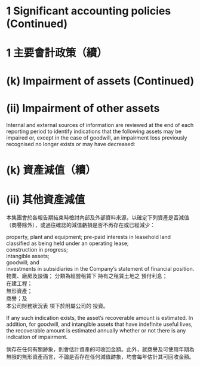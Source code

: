# 1 Significant accounting policies (Continued)

# 1 主要會計政策（續）

# (k) Impairment of assets (Continued)

# (ii) Impairment of other assets

Internal and external sources of information are reviewed at the end of each reporting period to identify indications that the following assets may be impaired or, except in the case of goodwill, an impairment loss previously recognised no longer exists or may have decreased:

# (k) 資產減值（續）

# (ii) 其他資產減值

本集團會於各報告期結束時檢討內部及外部資料來源，以確定下列資產是否減值（商譽除外），或過往確認的減值虧損是否不再存在或已經減少：

property, plant and equipment; pre-paid interests in leasehold land classified as being held under an operating lease;   
construction in progress;   
intangible assets;   
goodwill; and   
investments in subsidiaries in the Company’s statement of financial position. 物業、廠房及設備； 分類為經營租賃下 持有之租賃土地之 預付利息；   
在建工程；   
無形資產；   
商譽；及   
本公司財務狀況表 項下於附屬公司的 投資。

If any such indication exists, the asset’s recoverable amount is estimated. In addition, for goodwill, and intangible assets that have indefinite useful lives, the recoverable amount is estimated annually whether or not there is any indication of impairment.

倘存在任何有關跡象，則會估計資產的可收回金額。此外，就商譽及可使用年期為無限的無形資產而言，不論是否存在任何減值跡象，均會每年估計其可回收金額。